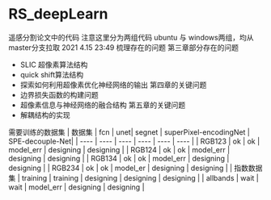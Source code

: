 # RS_deepLearn
遥感分割论文中的代码
注意这里分为两组代码 ubuntu 与 windows两组，均从master分支拉取
2021 4.15 23:49
梳理存在的问题
第三章部分存在的问题
+ SLIC 超像素算法结构
+ quick shift算法结构
+ 探索如何利用超像素优化神经网络的输出
第四章的关键问题
+ 边界损失函数的构建问题
+ 超像素信息与神经网络的融合结构
第五章的关键问题
+ 解耦结构的实现

需要训练的数据集
|  数据集   | fcn  | unet| segnet | superPixel-encodingNet | SPE-decouple-Net|
|  ----  | ----  |  ----  |  ----  |  ----  |  ----  |
| RGB123  | ok | ok | model_err | designing | designing |
| RGB124  | ok | ok | model_err | designing | designing |
| RGB134  | ok | ok | model_err | designing | designing |
| RGB234  | ok | ok | model_er | designing | designing |
| 指数数据集  | training | training | designing | designing | designing |
| allbands  | wait | wait | model_err | designing | designing |
